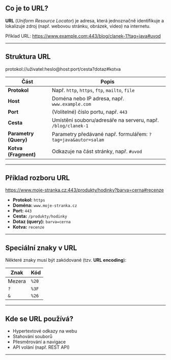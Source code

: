 ## Co je to URL?

**URL** (*Uniform Resource Locator*) je adresa, která jednoznačně identifikuje a lokalizuje zdroj (např. webovou stránku, obrázek, video) na internetu.

Příklad URL:
https://www.example.com:443/blog/clanek-1?tag=java#uvod

---

## Struktura URL

protokol://uživatel:heslo@host:port/cesta?dotaz#kotva


| Část        | Popis                                                                 |
|-------------|-----------------------------------------------------------------------|
| **Protokol**| Např. `http`, `https`, `ftp`, `mailto`, `file`             |
| **Host**    | Doména nebo IP adresa, např. `www.example.com`                       |
| **Port**    | (Volitelné) číslo portu, např. `443`                                 |
| **Cesta**   | Umístění souboru/adresáře na serveru, např. `/blog/clanek-1`         |
| **Parametry (Query)** | Parametry předávané např. formulářem: `?tag=java&autor=salam` |
| **Kotva (Fragment)** | Odkazuje na část stránky, např. `#uvod`                     |

---

## Příklad rozboru URL

https://www.moje-stranka.cz:443/produkty/hodinky?barva=cerna#recenze


- **Protokol:** `https`
- **Doména:** `www.moje-stranka.cz`
- **Port:** `443`
- **Cesta:** `/produkty/hodinky`
- **Dotaz (query):** `barva=cerna`
- **Kotva:** `recenze`

---

## Speciální znaky v URL

Některé znaky musí být zakódované (tzv. **URL encoding**):

| Znak | Kód  |
|------|------|
| Mezera | `%20` |
| `?`   | `%3F` |
| `&`   | `%26` |

---

## Kde se URL používá?

- Hypertextové odkazy na webu
- Stahování souborů
- Přesměrování a navigace
- API volání (např. REST API)

---



